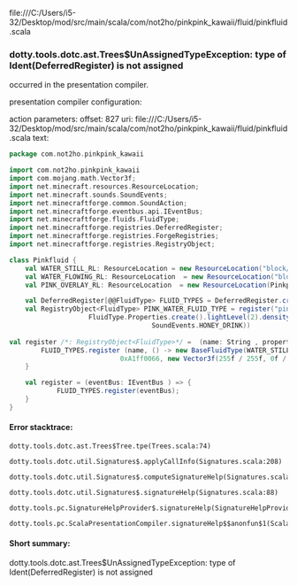 file:///C:/Users/i5-32/Desktop/mod/src/main/scala/com/not2ho/pinkpink_kawaii/fluid/pinkfluid.scala
### dotty.tools.dotc.ast.Trees$UnAssignedTypeException: type of Ident(DeferredRegister) is not assigned

occurred in the presentation compiler.

presentation compiler configuration:


action parameters:
offset: 827
uri: file:///C:/Users/i5-32/Desktop/mod/src/main/scala/com/not2ho/pinkpink_kawaii/fluid/pinkfluid.scala
text:
```scala
package com.not2ho.pinkpink_kawaii

import com.not2ho.pinkpink_kawaii
import com.mojang.math.Vector3f;
import net.minecraft.resources.ResourceLocation;
import net.minecraft.sounds.SoundEvents;
import net.minecraftforge.common.SoundAction;
import net.minecraftforge.eventbus.api.IEventBus;
import net.minecraftforge.fluids.FluidType;
import net.minecraftforge.registries.DeferredRegister;
import net.minecraftforge.registries.ForgeRegistries;
import net.minecraftforge.registries.RegistryObject;

class Pinkfluid {
	val WATER_STILL_RL: ResourceLocation = new ResourceLocation("block/water_still");
	val WATER_FLOWING_RL: ResourceLocation  = new ResourceLocation("block/water_flow");
	val PINK_OVERLAY_RL: ResourceLocation  = new ResourceLocation(Pinkpink_kawaii.MOD_ID, "misc/in_pink");

	val DeferredRegister[@@FluidType> FLUID_TYPES = DeferredRegister.create(ForgeRegistries.Keys.FLUID_TYPES, Pinkpink_kawaii.MOD_ID);
	val RegistryObject<FluidType> PINK_WATER_FLUID_TYPE = register("pink_liquid",
					FluidType.Properties.create().lightLevel(2).density(15).viscosity(5).sound(SoundAction.get("drink"),
									SoundEvents.HONEY_DRINK))
	
val register /*: RegistryObject<FluidType>*/ =  (name: String , properties: FluidType.Properties ) => {
		FLUID_TYPES.register (name, () -> new BaseFluidType(WATER_STILL_RL, WATER_FLOWING_RL, PINK_OVERLAY_RL,
							0xA1ff0066, new Vector3f(255f / 255f, 0f / 255f, 102f / 255f), properties));
	}

	val register = (eventBus: IEventBus ) => {
			FLUID_TYPES.register(eventBus);
	}
}
```



#### Error stacktrace:

```
dotty.tools.dotc.ast.Trees$Tree.tpe(Trees.scala:74)
	dotty.tools.dotc.util.Signatures$.applyCallInfo(Signatures.scala:208)
	dotty.tools.dotc.util.Signatures$.computeSignatureHelp(Signatures.scala:104)
	dotty.tools.dotc.util.Signatures$.signatureHelp(Signatures.scala:88)
	dotty.tools.pc.SignatureHelpProvider$.signatureHelp(SignatureHelpProvider.scala:47)
	dotty.tools.pc.ScalaPresentationCompiler.signatureHelp$$anonfun$1(ScalaPresentationCompiler.scala:422)
```
#### Short summary: 

dotty.tools.dotc.ast.Trees$UnAssignedTypeException: type of Ident(DeferredRegister) is not assigned